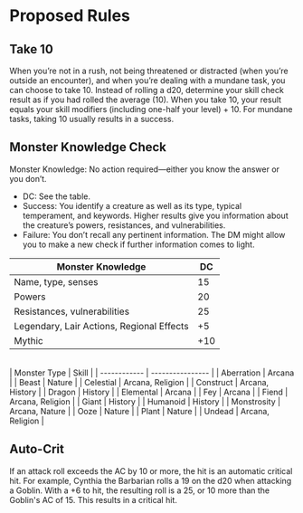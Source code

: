# Proposed Rules
## Take 10
When you’re not in a rush, not being threatened or distracted (when you’re outside an encounter), and when you’re dealing with a mundane task, you can choose to take 10. Instead of rolling a d20, determine your skill check result as if you had rolled the average (10). When you take 10, your result equals your skill modifiers (including one-half your level) + 10. For mundane tasks, taking 10 usually results in a success.
## Monster Knowledge Check
Monster Knowledge: No action required—either you know the answer or you don’t.
- DC: See the table.
- Success: You identify a creature as well as its type, typical temperament, and keywords. Higher results give you information about the creature’s powers, resistances, and vulnerabilities.
- Failure: You don’t recall any pertinent information. The DM might allow you to make a new check if further information comes to light.

| Monster Knowledge                         | DC  |
| ----------------------------------------- | --- |
| Name, type, senses                        | 15  |
| Powers                                    | 20  |
| Resistances, vulnerabilities              | 25  |
| Legendary, Lair Actions, Regional Effects | +5  |
| Mythic                                    | +10 |
<br>
| Monster Type | Skill            |
| ------------ | ---------------- |
| Aberration   | Arcana           |
| Beast        | Nature           |
| Celestial    | Arcana, Religion |
| Construct    | Arcana, History  |
| Dragon       | History          |
| Elemental    | Arcana           |
| Fey          | Arcana           |
| Fiend        | Arcana, Religion |
| Giant        | History          |
| Humanoid     | History          |
| Monstrosity  | Arcana, Nature   |
| Ooze         | Nature           |
| Plant        | Nature           |
| Undead       | Arcana, Religion |

## Auto-Crit
If an attack roll exceeds the AC by 10 or more, the hit is an automatic critical hit.
For example, Cynthia the Barbarian rolls a 19 on the d20 when attacking a Goblin. With a +6 to hit, the resulting roll is a 25, or 10 more than the Goblin's AC of 15. This results in a critical hit.